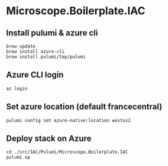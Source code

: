 # Microscope.Boilerplate.IAC

## Install pulumi & azure cli
```console
brew update
brew install azure-cli
brew install pulumi/tap/pulumi
```

## Azure CLI login
```console
az login
```

## Set azure location (default francecentral)
```console
pulumi config set azure-native:location westus2
```

## Deploy stack on Azure
```console
cd ./src/IAC/Pulumi/Microscope.Boilerplate.IAC
pulumi up
```

